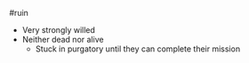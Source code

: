 #ruin
- Very strongly willed
- Neither dead nor alive
	- Stuck in purgatory until they can complete their mission